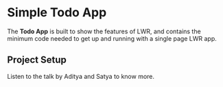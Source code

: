 # Simple Todo App

The **Todo App** is built to show the features of LWR, and contains the minimum code needed to get up and running with a single page LWR app.

## Project Setup

Listen to the talk by Aditya and Satya to know more.